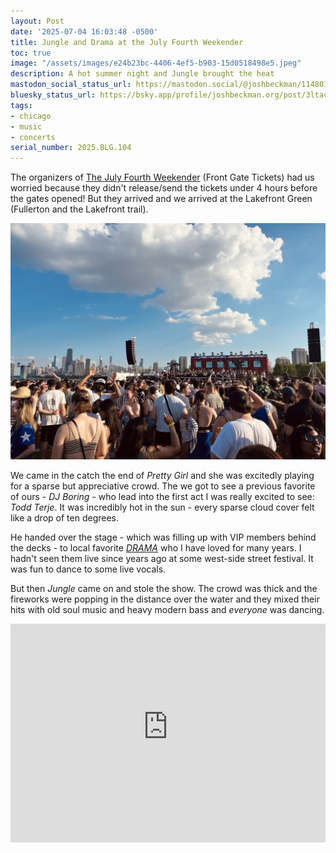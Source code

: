 ```yaml
---
layout: Post
date: '2025-07-04 16:03:48 -0500'
title: Jungle and Drama at the July Fourth Weekender
toc: true
image: "/assets/images/e24b23bc-4406-4ef5-b903-15d0518498e5.jpeg"
description: A hot summer night and Jungle brought the heat
mastodon_social_status_url: https://mastodon.social/@joshbeckman/114801836436234969
bluesky_status_url: https://bsky.app/profile/joshbeckman.org/post/3ltacbai5qz2a
tags:
- chicago
- music
- concerts
serial_number: 2025.BLG.104
---
```

The organizers of [The July Fourth Weekender](https://www.frontgatetickets.com/events/the-july-fourth-weekender) (Front Gate Tickets) had us worried because they didn't release/send the tickets under 4 hours before the gates opened! But they arrived and we arrived at the Lakefront Green (Fullerton and the Lakefront trail).

![Todd Terje performing at the Weekender against the Chicago skyline in sunny clouds](/assets/images/e24b23bc-4406-4ef5-b903-15d0518498e5.jpeg)

We came in the catch the end of *Pretty Girl* and she was excitedly playing for a sparse but appreciative crowd. The we got to see a previous favorite of ours - *DJ Boring* - who lead into the first act I was really excited to see: *Todd Terje*. It was incredibly hot in the sun - every sparse cloud cover felt like a drop of ten degrees.

He handed over the stage - which was filling up with VIP members behind the decks - to local favorite *[DRAMA](https://thedramaduo.com/)* who I have loved for many years. I hadn't seen them live since years ago  at some west-side street festival. It was fun to dance to some live vocals.

But then *Jungle* came on and stole the show. The crowd was thick and the fireworks were popping in the distance over the water and they mixed their hits with old soul music and heavy modern bass and _everyone_ was dancing.

<iframe width="100%" height="350" src="https://www.youtube-nocookie.com/embed/YzkuD1eD8co?si=ZkItDTkTB5Ej0uVc" title="Jungle DJ Set at Weekender" frameborder="0" allow="accelerometer; autoplay; clipboard-write; encrypted-media; gyroscope; picture-in-picture; web-share" referrerpolicy="strict-origin-when-cross-origin" allowfullscreen></iframe>
